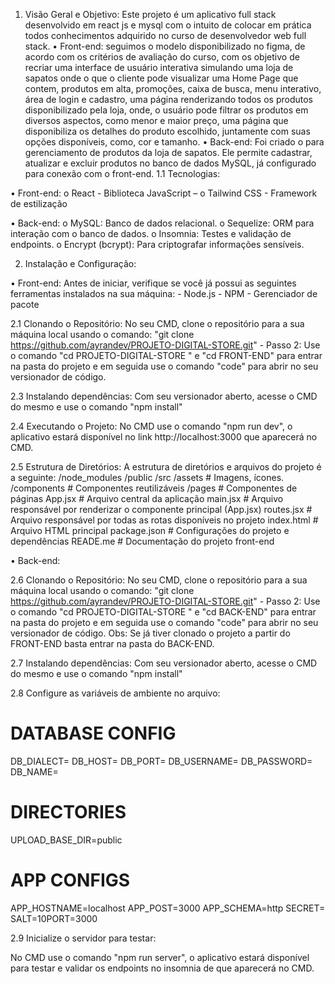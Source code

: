 1.	Visão Geral e Objetivo:
Este projeto é um aplicativo full stack desenvolvido em react js e mysql com o intuito de colocar em prática todos conhecimentos adquirido no curso de desenvolvedor web full stack. 
•	Front-end: seguimos o modelo disponibilizado no figma, de acordo com os critérios de avaliação do curso, com os objetivo de recriar uma interface de usuário interativa simulando uma loja de sapatos onde o que o cliente pode visualizar uma Home Page que contem, produtos em alta, promoções, caixa de busca, menu interativo, área de login e cadastro, uma página renderizando todos os produtos disponibilizado pela loja, onde, o usuário pode filtrar os produtos em diversos aspectos, como menor e maior preço, uma página que disponibiliza os detalhes do produto escolhido, juntamente com suas opções disponíveis, como, cor e tamanho.
•	Back-end:  Foi criado o para gerenciamento de produtos da loja de sapatos. Ele permite cadastrar, atualizar e excluir produtos no banco de dados MySQL, já configurado para conexão com o front-end.
1.1	Tecnologias:

  •	Front-end: 
o	React - Biblioteca JavaScript – 
o	Tailwind CSS - Framework de estilização

  •	Back-end: 
o	MySQL: Banco de dados relacional.
o	Sequelize: ORM para interação com o banco de dados.
o	Insomnia: Testes e validação de endpoints.
o	Encrypt (bcrypt): Para criptografar informações sensíveis.

2.	Instalação e Configuração:

  •	Front-end: 
Antes de iniciar, verifique se você já possui as seguintes ferramentas instalados na sua máquina: - Node.js - NPM - Gerenciador de pacote

2.1 Clonando o Repositório:
No seu CMD, clone o repositório para a sua máquina local usando o comando: "git clone https://github.com/ayrandev/PROJETO-DIGITAL-STORE.git" - Passo 2: Use o comando  "cd PROJETO-DIGITAL-STORE " e "cd FRONT-END"  para entrar na pasta do projeto e em seguida use o comando "code" para abrir no seu versionador de código.

2.3 Instalando dependências:
Com seu versionador aberto, acesse o CMD do mesmo e use o comando "npm install"

2.4 Executando o Projeto:
No CMD use o comando "npm run dev", o aplicativo estará disponível no link http://localhost:3000 que aparecerá no CMD.

2.5 Estrutura de Diretórios:
A estrutura de diretórios e arquivos do projeto é a seguinte:
/node_modules
/public
/src
    /assets               # Imagens, ícones.
    /components           # Componentes reutilizáveis
    /pages                # Componentes de páginas
  App.jsx                 # Arquivo central da aplicação
  main.jsx                # Arquivo responsável por renderizar o componente principal (App.jsx)
  routes.jsx              # Arquivo responsável por todas as rotas disponíveis no projeto
index.html                # Arquivo HTML principal
package.json              # Configurações do projeto e dependências
READE.me                  # Documentação do projeto front-end


  •	Back-end: 

2.6 Clonando o Repositório:
No seu CMD, clone o repositório para a sua máquina local usando o comando: "git clone https://github.com/ayrandev/PROJETO-DIGITAL-STORE.git" - Passo 2: Use o comando "cd PROJETO-DIGITAL-STORE " e "cd BACK-END" para entrar na pasta do projeto e em seguida use o comando "code" para abrir no seu versionador de código.
Obs: Se já tiver clonado o projeto a partir do FRONT-END basta entrar na pasta do BACK-END.

2.7 Instalando dependências:
Com seu versionador aberto, acesse o CMD do mesmo e use o comando "npm install"

2.8 Configure as variáveis de ambiente no arquivo:

 
# DATABASE CONFIG
DB_DIALECT=
DB_HOST=
DB_PORT=
DB_USERNAME=
DB_PASSWORD=
DB_NAME=


# DIRECTORIES
UPLOAD_BASE_DIR=public

# APP CONFIGS
APP_HOSTNAME=localhost
APP_POST=3000
APP_SCHEMA=http 
SECRET=
SALT=10PORT=3000
 

2.9 Inicialize o servidor para testar:

No CMD use o comando "npm run server", o aplicativo estará disponível para testar e validar os endpoints no insomnia de  que aparecerá no CMD.
